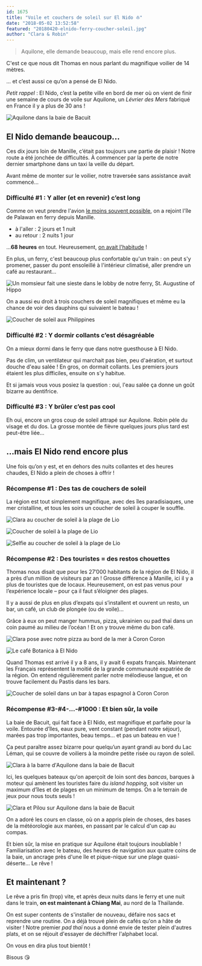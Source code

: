 ```yaml
---
id: 1675
title: "Voile et couchers de soleil sur El Nido ⛵"
date: "2018-05-02 13:52:58"
featured: "20180420-elnido-ferry-coucher-soleil.jpg"
author: "Clara & Robin"
---
```


> Aquilone, elle demande beaucoup, mais elle rend encore plus.

C'est ce que nous dit Thomas en nous parlant du magnifique voilier de 14 mètres.

... et c’est aussi ce qu’on a pensé de El Nido.

_Petit rappel_ : El Nido, c’est la petite ville en bord de mer où on vient de
finir une semaine de cours de voile sur Aquilone, un _Lévrier des Mers_ fabriqué
en France il y a plus de 30 ans !

![Aquilone dans la baie de Bacuit](20180424-elnido-voile-aquilone.jpg "Aquilone")

## El Nido demande beaucoup...

Ces dix jours loin de Manille, c’était pas toujours une partie de plaisir !
Notre route a été jonchée de difficultés. À commencer par la perte de notre
dernier smartphone dans un taxi la veille du départ.

Avant même de monter sur le voilier, notre traversée sans assistance avait
commencé...

### Difficulté #1 : Y aller (et en revenir) c’est long

Comme on veut prendre l'avion
[le moins souvent possible](https://eaudepoisson.com/2017/10/06/on-compense-le-bilan-carbone-de-notre-vol/),
on a rejoint l'île de Palawan en ferry depuis Manille.

- à l'aller : 2 jours et 1 nuit
- au retour : 2 nuits 1 jour

...**68 heures** en tout. Heureusement,
[on avait l'habitude](https://eaudepoisson.com/2017/12/13/33-heures-transvietnamien/)
!

En plus, un ferry, c'est beaucoup plus confortable qu'un train : on peut s'y
promener, passer du pont ensoleillé à l'intérieur climatisé, aller prendre un
café au restaurant…

![Un momsieur fait une sieste dans le lobby de notre ferry, St. Augustine of Hippo](20180421-elnido-ferry-sieste.jpg "Ou alors on peut y faire une sieste")

On a aussi eu droit à trois couchers de soleil magnifiques et même eu la chance
de voir des dauphins qui suivaient le bateau !

![Coucher de soleil aux Philippines](20180429-elnido-ferry-coucher-soleil-2.jpg)

### Difficulté #2 : Y dormir collants c’est désagréable

On a mieux dormi dans le ferry que dans notre guesthouse à El Nido.

Pas de clim, un ventilateur qui marchait pas bien, peu d'aération, et surtout
douche d'eau salée ! En gros, on dormait collants. Les premiers jours étaient
les plus difficiles, ensuite on s'y habitue.

Et si jamais vous vous posiez la question : oui, l'eau salée ça donne un goût
bizarre au dentifrice.

### Difficulté #3 : Y brûler c’est pas cool

Eh oui, encore un gros coup de soleil attrapé sur Aquilone. Robin pèle du visage
et du dos. La grosse montée de fièvre quelques jours plus tard est peut-être
liée...

## ...mais El Nido rend encore plus

Une fois qu’on y est, et en dehors des nuits collantes et des heures chaudes, El
Nido a plein de choses à offrir !

### Récompense #1 : Des tas de couchers de soleil

La région est tout simplement magnifique, avec des îles paradisiaques, une mer
cristalline, et tous les soirs un coucher de soleil à couper le souffle.

![Clara au coucher de soleil à la plage de Lio](20180427-elnido-lio-coucher-soleil-clara.jpg)

![Coucher de soleil à la plage de Lio](20180427-elnido-lio-coucher-soleil.jpg)

![Selfie au coucher de soleil à la plage de Lio](20180427-elnido-lio-coucher-soleil-selfie.jpg "Les selfies sans téléphone, c’est pas facile")

### Récompense #2 : Des touristes = des restos chouettes

Thomas nous disait que pour les 27’000 habitants de la région de El Nido, il a
près d’un million de visiteurs par an ! Grosse différence à Manille, ici il y a
plus de touristes que de locaux. Heureusement, on est pas venus pour
l’expérience locale – pour ça il faut s’éloigner des plages.

Il y a aussi de plus en plus d’expats qui s’installent et ouvrent un resto, un
bar, un café, un club de plongée (ou de voile)...

Grâce à eux on peut manger hummus, pizza, ukrainien ou pad thaï dans un coin
paumé au milieu de l’océan ! Et on y trouve même du bon café.

![Clara pose avec notre pizza au bord de la mer à Coron Coron](20180424-elnido-coroncoron-pizza-clara.jpg "Pizza pas du tout crispée :)")

![Le café Botanica à El Nido](20180427-elnido-cafe-botanica.jpg "Un café de spécialité (avec la clim, très rare ici)")

Quand Thomas est arrivé il y a 8 ans, il y avait 6 expats français. Maintenant
les Français représentent la moitié de la grande communauté expatriée de la
région. On entend régulièrement parler notre mélodieuse langue, et on trouve
facilement du Pastis dans les bars.

![Coucher de soleil dans un bar à tapas espagnol à Coron Coron](20180423-elnido-coroncoron-bar-coucher-soleil.jpg "Coucher de soleil dans un bar à tapas espagnol")

### Récompense #3-#4-...-#1000 : Et bien sûr, la voile

La baie de Bacuit, qui fait face à El Nido, est magnifique et parfaite pour la
voile. Entourée d’îles, eaux pure, vent constant (pendant notre séjour), marées
pas trop importantes, beau temps… et pas un bateau en vue !

Ça peut paraître assez bizarre pour quelqu’un ayant grandi au bord du Lac Léman,
qui se couvre de voiliers à la moindre petite risée ou rayon de soleil.

![Clara à la barre d'Aquilone dans la baie de Bacuit](20180424-elnido-voile-clara.jpg)

Ici, les quelques bateaux qu'on aperçoit de loin sont des _bancas_, barques à
moteur qui amènent les touristes faire du _island hopping_, soit visiter un
maximum d’îles et de plages en un minimum de temps. On a le terrain de jeux pour
nous touts seuls !

![Clara et Pilou sur Aquilone dans la baie de Bacuit](20180424-elnido-voile-clara-pilou.jpg "Pilou, le mousse de Thomas 🙃")

On a adoré les cours en classe, où on a appris plein de choses, des bases de la
météorologie aux marées, en passant par le calcul d'un cap au compas.

Et bien sûr, la mise en pratique sur Aquilone était toujours inoubliable !
Familiarisation avec le bateau, des heures de navigation aux quatre coins de la
baie, un ancrage près d'une île et pique-nique sur une plage quasi-déserte... Le
rêve !

## Et maintenant ?

Le rêve a pris fin (trop) vite, et après deux nuits dans le ferry et une nuit
dans le train, **on est maintenant à Chiang Mai**, au nord de la Thaïlande.

On est super contents de s'installer de nouveau, défaire nos sacs et reprendre
une routine. On a déjà trouvé plein de cafés qu'on a hâte de visiter ! Notre
premier _pad thaï_ nous a donné envie de tester plein d'autres plats, et on se
réjouit d'essayer de déchiffrer l'alphabet local.

On vous en dira plus tout bientôt !

Bisous 😘
